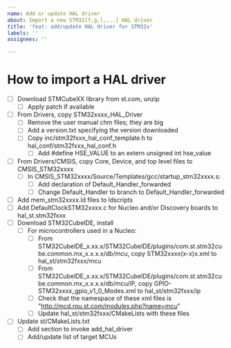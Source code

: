 ```yaml
---
name: Add or update HAL driver
about: Import a new STM32[f,g,l,...] HAL driver
title: 'feat: add/update HAL driver for STM32x'
labels: ''
assignees: ''

---
```


# How to import a HAL driver
- [ ] Download STMCubeXX library from st.com, unzip
    - [ ] Apply patch if available
- [ ] From Drivers, copy STM32xxxx_HAL_Driver
  - [ ] Remove the user manual chm files; they are big
  - [ ] Add a version.txt specifying the version downloaded
  - [ ] Copy inc/stm32fxxx_hal_conf_template.h to hal_conf/stm32fxxx_hal_conf.h
    - [ ] Add #define HSE_VALUE to an extern unsigned int hse_value
- [ ] From Drivers/CMSIS, copy Core, Device, and top level files to CMSIS_STM32xxxx
    - [ ] In CMSIS_STM32xxxx/Source/Templates/gcc/startup_stm32xxxx.s:
        - [ ] Add declaration of Default_Handler_forwarded
        - [ ] Change Default_Handler to branch to Default_Handler_forwarded
- [ ] Add mem_stm32xxxx.ld files to ldscripts
- [ ] Add DefaultClockSTM32xxxx.c for Nucleo and/or Discovery boards to hal_st.stm32fxxx
- [ ] Download STM32CubeIDE, install
    - [ ] For microcontrollers used in a Nucleo:
        - [ ] From STM32CubeIDE_x.xx.x/STM32CubeIDE/plugins/com.st.stm32cube.common.mx_x.x.x.x/db/mcu, copy STM32xxxx(x-x)x.xml to hal_st/stm32fxxx/mcu
        - [ ] From STM32CubeIDE_x.xx.x/STM32CubeIDE/plugins/com.st.stm32cube.common.mx_x.x.x.x/db/mcu/IP, copy GPIO-STM32xxxx_gpio_v1_0_Modes.xml to hal_st/stm32fxxx/ip
        - [ ] Check that the namespace of these xml files is "http://mcd.rou.st.com/modules.php?name=mcu"
        - [ ] Update hal_st/stm32fxxx/CMakeLists with these files
- [ ] Update st/CMakeLists.txt
    - [ ] Add section to invoke add_hal_driver
    - [ ] Add/update list of target MCUs
